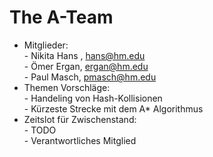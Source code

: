 # The A-Team
* Mitglieder:<br> - Nikita Hans , hans@hm.edu
             <br> - Ömer Ergan, ergan@hm.edu
             <br> - Paul Masch, pmasch@hm.edu
* Themen Vorschläge: <br> - Handeling von Hash-Kollisionen
                     <br> - Kürzeste Strecke mit dem A* Algorithmus
* Zeitslot für Zwischenstand:<br> - TODO
                             <br> - Verantwortliches Mitglied
